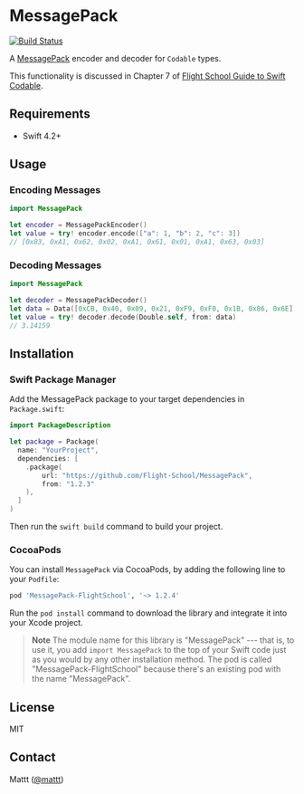 # MessagePack

[![Build Status][build status badge]][build status]

A [MessagePack](https://msgpack.org/) encoder and decoder for `Codable` types.

This functionality is discussed in Chapter 7 of
[Flight School Guide to Swift Codable](https://flight.school/books/codable).

## Requirements

- Swift 4.2+

## Usage

### Encoding Messages

```swift
import MessagePack

let encoder = MessagePackEncoder()
let value = try! encoder.encode(["a": 1, "b": 2, "c": 3])
// [0x83, 0xA1, 0x62, 0x02, 0xA1, 0x61, 0x01, 0xA1, 0x63, 0x03]
```

### Decoding Messages

```swift
import MessagePack

let decoder = MessagePackDecoder()
let data = Data([0xCB, 0x40, 0x09, 0x21, 0xF9, 0xF0, 0x1B, 0x86, 0x6E])
let value = try! decoder.decode(Double.self, from: data)
// 3.14159
```

## Installation

### Swift Package Manager

Add the MessagePack package to your target dependencies in `Package.swift`:

```swift
import PackageDescription

let package = Package(
  name: "YourProject",
  dependencies: [
    .package(
        url: "https://github.com/Flight-School/MessagePack",
        from: "1.2.3"
    ),
  ]
)
```

Then run the `swift build` command to build your project.

### CocoaPods

You can install `MessagePack` via CocoaPods,
by adding the following line to your `Podfile`:

```ruby
pod 'MessagePack-FlightSchool', '~> 1.2.4'
```

Run the `pod install` command to download the library
and integrate it into your Xcode project.

> **Note**
> The module name for this library is "MessagePack" ---
> that is, to use it, you add `import MessagePack` to the top of your Swift code
> just as you would by any other installation method.
> The pod is called "MessagePack-FlightSchool"
> because there's an existing pod with the name "MessagePack".

## License

MIT

## Contact

Mattt ([@mattt](https://twitter.com/mattt))

[build status]: https://github.com/Flight-School/MessagePack/actions?query=workflow%3ACI
[build status badge]: https://github.com/Flight-School/MessagePack/workflows/CI/badge.svg
